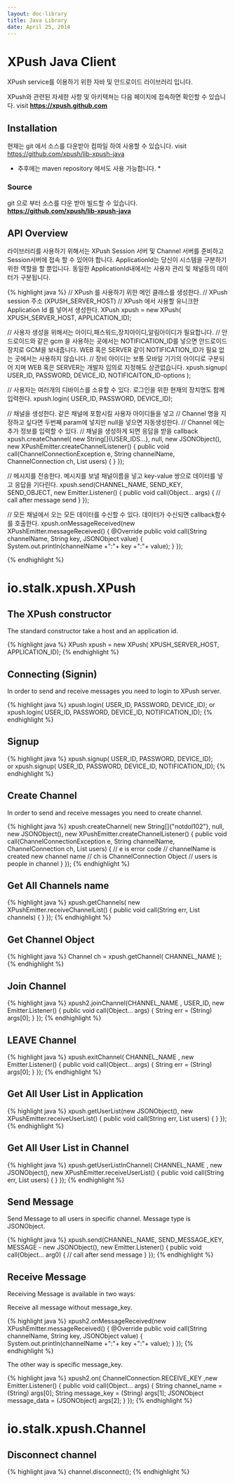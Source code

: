 ```yaml
---
layout: doc-library
title: Java Library
date: April 25, 2014
---
```

# XPush Java Client

XPush service를 이용하기 위한 자바 및 안드로이드 라이브러리 입니다. 

XPush와 관련된 자세한 사항 및 아키텍쳐는 다음 페이지에 접속하면 확인할 수 있습니다. 
visit **https://xpush.github.com**

## Installation

현재는 git 에서 소스를 다운받아 컴파일 하여 사용할 수 있습니다.
visit https://github.com/xpush/lib-xpush-java

 * 추후에는 maven repository 에서도 사용 가능합니다. *

### Source

git 으로 부터 소스를 다운 받아 빌드할 수 있습니다.
**https://github.com/xpush/lib-xpush-java**

## API Overview

라이브러리를 사용하기 위해서는 XPush Session 서버 및 Channel 서버를 준비하고 Session서버에 접속 할 수 있어야 합니다. ApplicationId는 당신이 시스템을 구분하기 위한 역할을 할 뿐입니다. 동일한 ApplicationId내에서는 사용자 관리 및 채널등의 데이터가 구분됩니다.

{% highlight java %}
// XPush 를 사용하기 위한 메인 클래스를 생성한다. 
// XPush session 주소 (XPUSH_SERVER_HOST)
// XPush 에서 사용할 유니크한 Application Id 를 넣어서 생성한다.
XPush xpush = new XPush( XPUSH_SERVER_HOST, APPLICATION_ID);

// 사용자 생성을 위해서는 아이디,패스워드,장치아이디,알림아이디가 필요합니다. 
// 안드로이드와 같은 gcm 을 사용하는 곳에서는 NOTIFICATION_ID를 넣으면 안드로이드 장치로 GCM을 보내줍니다. WEB 혹은 SERVER 같이 NOTIFICATION_ID가 필요 없는 곳에서는 사용하지 않습니다.
// 장비 아이디는 보통 모바일 기기의 아이디로 구분되어 지며 WEB 혹은 SERVER는 개발자 임의로 지정해도 상관없습니다.
xpush.signup( USER_ID, PASSWORD, DEVICE_ID, NOTIFICAITON_ID-options );

// 사용자는 여러개의 디바이스를 소유할 수 있다. 로그인을 위한 현재의 장치명도 함께 입력한다.
xpush.login( USER_ID, PASSWORD, DEVICE_ID);

// 채널을 생성한다. 같은 채널에 포함시킬 사용자 아이디들을 넣고 
// Channel 명을 지정하고 싶다면 두번째 param에 넣지만 null을 넣으면 자동생성한다.
// Channel 에는 추가 정보를 입력할 수 있다.
// 채널을 생성하게 되면 응답을 받을 callback
xpush.createChannel( new String[]{USER_IDS...}, null, new JSONObject(), new XPushEmitter.createChannelListener() {
    public void call(ChannelConnectionException e, String channelName,
                    ChannelConnection ch, List<User> users) {
    }
});

// 메시지를 전송한다. 메시지를 보낼 채널이름을 넣고 key-value 쌍으로 데이터를 넣고 응답을 기다린다.
xpush.send(CHANNEL_NAME, SEND_KEY, SEND_OBJECT, new Emitter.Listener() {
    public void call(Object... args) {
        // call after message send
    }
});

// 모든 채널에서 오는 모든 데이터를 수신할 수 있다. 데이터가 수신되면 callback함수를 호출한다.
xpush.onMessageReceived(new XPushEmitter.messageReceived() {
    @Override
    public void call(String channelName, String key, JSONObject value) {
        System.out.println(channelName +":"+ key +":"+ value);
    }
});

{% endhighlight %}

# io.stalk.xpush.XPush

## The XPush constructor

The standard constructor take a host and an application id.

{% highlight java %}
XPush xpush = new XPush( XPUSH_SERVER_HOST, APPLICATION_ID);
{% endhighlight %}

## Connecting (Signin)

In order to send and receive messages you need to login to XPush server.

{% highlight java %}
xpush.login( USER_ID, PASSWORD, DEVICE_ID);
or 
xpush.login( USER_ID, PASSWORD, DEVICE_ID, NOTIFICATION_ID);
{% endhighlight %}

## Signup

{% highlight java %}
xpush.signup( USER_ID, PASSWORD, DEVICE_ID);    
or
xpush.signup( USER_ID, PASSWORD, DEVICE_ID, NOTIFICATION_ID);
{% endhighlight %}

## Create Channel

In order to send and receive messages you need to create channel.

{% highlight java %}
xpush.createChannel( new String[]{"notdol102"}, null, new JSONObject(),  new XPushEmitter.createChannelListener() {
    public void call(ChannelConnectionException e, String channelName,
                    ChannelConnection ch, List<User> users) {
        // e is error code
        // channelName is created new channel name
        // ch is ChannelConnection Object
        // users is people in channel
    }
});
{% endhighlight %}

## Get All Channels name

{% highlight java %}
xpush.getChannels( new XPushEmitter.receiveChannelList() {
            public void call(String err,
                    List<Channel> channels) {
            }
        });
{% endhighlight %}

## Get Channel Object

{% highlight java %}
Channel ch = xpush.getChannel( CHANNEL_NAME );
{% endhighlight %}

## Join Channel

{% highlight java %}
xpush2.joinChannel(CHANNEL_NAME , USER_ID, new Emitter.Listener() {
    public void call(Object... args) {
        String err = (String) args[0];
    }
});
{% endhighlight %}

## LEAVE Channel

{% highlight java %}
xpush.exitChannel( CHANNEL_NAME , new Emitter.Listener() {
    public void call(Object... args) {
        String err = (String) args[0];
    }
});
{% endhighlight %}

## Get All User List in Application

{% highlight java %}
xpush.getUserList(new JSONObject(), new XPushEmitter.receiveUserList() {
    public void call(String err, List<User> users) {
    }
});
{% endhighlight %}

## Get All User List in Channel

{% highlight java %}
xpush.getUserListInChannel( CHANNEL_NAME , new JSONObject(), new XPushEmitter.receiveUserList() {
    public void call(String err, List<User> users) {
    }
});
{% endhighlight %}


## Send Message

Send Message to all users in specific channel. Message type is JSONObject.

{% highlight java %}
xpush.send(CHANNEL_NAME, SEND_MESSAGE_KEY, MESSAGE - new JSONObject(), new Emitter.Listener() {
    public void call(Object... arg0) {
        // call after send message
    }
});
{% endhighlight %}
## Receive Message

Receiving Message is available in two ways:

Receive all message without message_key.

{% highlight java %}
xpush2.onMessageReceived(new XPushEmitter.messageReceived() {
    @Override
    public void call(String channelName, String key, JSONObject value) {
        System.out.println(channelName +":"+ key +":"+ value);
    }
});
{% endhighlight %}

The other way is specific message_key.

{% highlight java %}
xpush2.on( ChannelConnection.RECEIVE_KEY ,new Emitter.Listener() {
    public void call(Object... args) {
        String channel_name = (String) args[0];
        String message_key = (String) args[1];
        JSONObject message_data = (JSONObject) args[2];
    }
});
{% endhighlight %}

# io.stalk.xpush.Channel

## Disconnect channel

{% highlight java %}
channel.disconnect();
{% endhighlight %}
